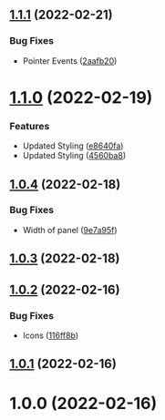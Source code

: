 ## [1.1.1](https://github.com/ashhitch/gatsby-plugin-page-data-preview/compare/v1.1.0...v1.1.1) (2022-02-21)

### Bug Fixes

- Pointer Events ([2aafb20](https://github.com/ashhitch/gatsby-plugin-page-data-preview/commit/2aafb20f78c6966a2469394fe317dbfbbc21f852))

# [1.1.0](https://github.com/ashhitch/gatsby-plugin-page-data-preview/compare/v1.0.4...v1.1.0) (2022-02-19)

### Features

- Updated Styling ([e8640fa](https://github.com/ashhitch/gatsby-plugin-page-data-preview/commit/e8640fa335f29045aec052c54b82dd41cf1b0338))
- Updated Styling ([4560ba8](https://github.com/ashhitch/gatsby-plugin-page-data-preview/commit/4560ba82e3d03ad67bf0f1102d0d9331ca2aef8a))

## [1.0.4](https://github.com/ashhitch/gatsby-plugin-page-data-preview/compare/v1.0.3...v1.0.4) (2022-02-18)

### Bug Fixes

- Width of panel ([9e7a95f](https://github.com/ashhitch/gatsby-plugin-page-data-preview/commit/9e7a95fc77f09af5cfd0b3ee4d60b288a9f21650))

## [1.0.3](https://github.com/ashhitch/gatsby-plugin-page-data-preview/compare/v1.0.2...v1.0.3) (2022-02-18)

## [1.0.2](https://github.com/ashhitch/gatsby-plugin-page-data-preview/compare/v1.0.1...v1.0.2) (2022-02-16)

### Bug Fixes

- Icons ([116ff8b](https://github.com/ashhitch/gatsby-plugin-page-data-preview/commit/116ff8bd6df65b9c61197a11fb2ec29d2b8a42bf))

## [1.0.1](https://github.com/ashhitch/gatsby-plugin-page-data-preview/compare/v1.0.0...v1.0.1) (2022-02-16)

# 1.0.0 (2022-02-16)
